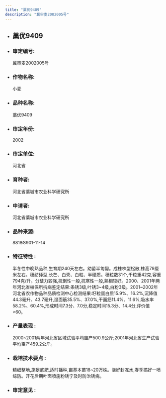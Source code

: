 ```yaml
---
title: "藁优9409"
description: "冀审麦2002005号"
---
```

* ## 藁优9409
* ###  审定编号:  
   冀审麦2002005号

*  ### 作物名称:  
   小麦

*   ###  品种名称: 
    藁优9409

*   ### 审定年份: 
    2002

*   ### 审定单位:  
    河北省

*   ### 育种者:  
    河北省藁城市农业科学研究所

*   ### 申请者:  
    河北省藁城市农业科学研究所

*   ### 品种来源:  
    8818∕8901-11-14

*   ### 特征特性 : 
    半冬性中晚熟品种,生育期240天左右。幼苗半匍匐。成株株型松散,株高79厘米左右。穗纺缍型,长芒、白壳、白粒、半硬质。穗粒数31个,千粒重42克,容重794克/升。分蘖力较强,抗倒性一般,抗寒性一般,熟相较好。2000、2001年两年河北省植保所抗病鉴定结果:条锈3级,叶锈3~4级,白粉3级。2001~2002年河北省农作物品种品质检测中心检测结果:籽粒蛋白质15.9%、16.2%,沉降值44.3毫升、43.7毫升,湿面筋35.5%、37.0%,干面筋11.4%、11.6%,吸水率58.2%、60.4%,形成时间7.3分、7.0分,稳定时间15.3分、14.4分,评价值>60。

*   ### 产量表现 : 
    2000~2001两年河北省区域试验平均亩产500.9公斤;2001年河北省生产试验平均亩产459.2公斤。

*   ### 栽培技术要点 : 
    精细整地,施足底肥,适时播种,亩基本苗18~20万株。浇好封冻水,春季搞好一喷综防。开花后期叶面喷施粉锈宁及时防治锈病。

*   ### 审定意见 : 
    

